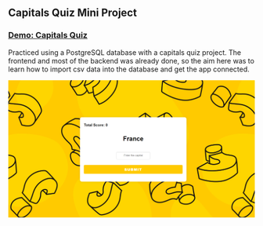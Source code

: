 ## Capitals Quiz Mini Project

### [Demo: Capitals Quiz](https://capitalsminiproject.gdbecker.repl.co/)

Practiced using a PostgreSQL database with a capitals quiz project. The frontend and most of the backend was already done, so the aim here was to learn how to import csv data into the database and get the app connected.

!["CapitalsQuiz"](./CapitalsQuiz.png)

